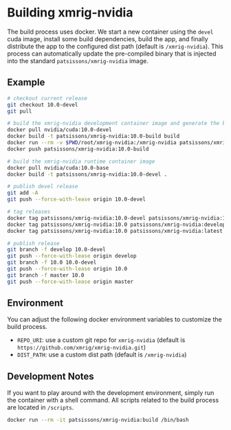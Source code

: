 # Building xmrig-nvidia

The build process uses docker. We start a new container using the `devel` cuda image, install some build dependencies, build the app, and finally distribute the app to the configured dist path (default is `/xmrig-nvidia`). This process can automatically update the pre-compiled binary that is injected into the standard `patsissons/xmrig-nvidia` image.

## Example

```bash
# checkout current release
git checkout 10.0-devel
git pull

# build the xmrig-nvidia development container image and generate the binaries
docker pull nvidia/cuda:10.0-devel
docker build -t patsissons/xmrig-nvidia:10.0-build build
docker run --rm -v $PWD/root/xmrig-nvidia:/xmrig-nvidia patsissons/xmrig-nvidia:10.0-build
docker push patsissons/xmrig-nvidia:10.0-build

# build the xmrig-nvidia runtime container image
docker pull nvidia/cuda:10.0-base
docker build -t patsissons/xmrig-nvidia:10.0-devel .

# publish devel release
git add -A
git push --force-with-lease origin 10.0-devel

# tag releases
docker tag patsissons/xmrig-nvidia:10.0-devel patsissons/xmrig-nvidia:10.0
docker tag patsissons/xmrig-nvidia:10.0 patsissons/xmrig-nvidia:develop
docker tag patsissons/xmrig-nvidia:10.0 patsissons/xmrig-nvidia:latest

# publish release
git branch -f develop 10.0-devel
git push --force-with-lease origin develop
git branch -f 10.0 10.0-devel
git push --force-with-lease origin 10.0
git branch -f master 10.0
git push --force-with-lease origin master
```

## Environment

You can adjust the following docker environment variables to customize the build process.

- `REPO_URI`: use a custom git repo for `xmrig-nvidia` (default is `https://github.com/xmrig/xmrig-nvidia.git`)
- `DIST_PATH`: use a custom dist path (default is `/xmrig-nvidia`)

## Development Notes

If you want to play around with the development environment, simply run the container with a shell command. All scripts related to the build process are located in `/scripts`.

```bash
docker run --rm -it patsissons/xmrig-nvidia:build /bin/bash
```
